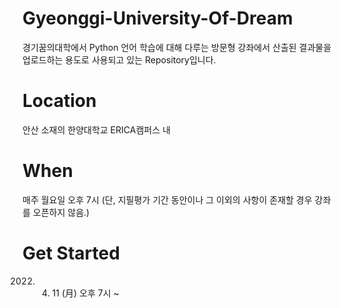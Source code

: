 # Gyeonggi-University-Of-Dream
경기꿈의대학에서 Python 언어 학습에 대해 다루는 방문형 강좌에서 산출된 결과물을 업로드하는 용도로 사용되고 있는 Repository입니다.

# Location
안산 소재의 한양대학교 ERICA캠퍼스 내

# When
매주 월요일 오후 7시 (단, 지필평가 기간 동안이나 그 이외의 사항이 존재할 경우 강좌를 오픈하지 않음.)

# Get Started
2022. 04. 11 (月) 오후 7시 ~
